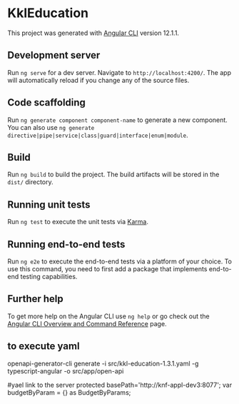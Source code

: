 # KklEducation

This project was generated with [Angular CLI](https://github.com/angular/angular-cli) version 12.1.1.

## Development server

Run `ng serve` for a dev server. Navigate to `http://localhost:4200/`. The app will automatically reload if you change any of the source files.

## Code scaffolding

Run `ng generate component component-name` to generate a new component. You can also use `ng generate directive|pipe|service|class|guard|interface|enum|module`.

## Build

Run `ng build` to build the project. The build artifacts will be stored in the `dist/` directory.

## Running unit tests

Run `ng test` to execute the unit tests via [Karma](https://karma-runner.github.io).

## Running end-to-end tests

Run `ng e2e` to execute the end-to-end tests via a platform of your choice. To use this command, you need to first add a package that implements end-to-end testing capabilities.

## Further help

To get more help on the Angular CLI use `ng help` or go check out the [Angular CLI Overview and Command Reference](https://angular.io/cli) page.

 ## to execute yaml
openapi-generator-cli generate -i src/kkl-education-1.3.1.yaml -g typescript-angular -o src/app/open-api

 #yael
 link to the server
    <!-- protected basePath='http://knf-appl-dev3:8077/shivek/kkl-education/1.1.0'; -->
     protected basePath='http://knf-appl-dev3:8077';
      var budgetByParam = {} as BudgetByParams;
